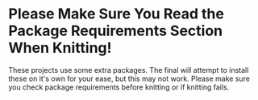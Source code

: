 # Please Make Sure You Read the Package Requirements Section When Knitting!
These projects use some extra packages.  The final will attempt to install these on it's own for your ease, but this may not work.  Please make sure you check package requirements before knitting or if knitting fails.

